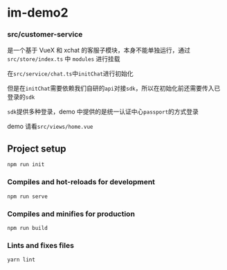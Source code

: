 # im-demo2

### src/customer-service

是一个基于 VueX 和 xchat 的客服子模块，本身不能单独运行，通过`src/store/index.ts` 中 `modules` 进行挂载

在`src/service/chat.ts`中`initChat`进行初始化

但是在`initChat`需要依赖我们自研的`api`对接`sdk`，所以在初始化前还需要传入已登录的`sdk`

`sdk`提供多种登录，demo 中提供的是统一认证中心`passport`的方式登录

demo 请看`src/views/home.vue`

## Project setup

```
npm run init
```

### Compiles and hot-reloads for development

```
npm run serve
```

### Compiles and minifies for production

```
npm run build
```

### Lints and fixes files

```
yarn lint
```
